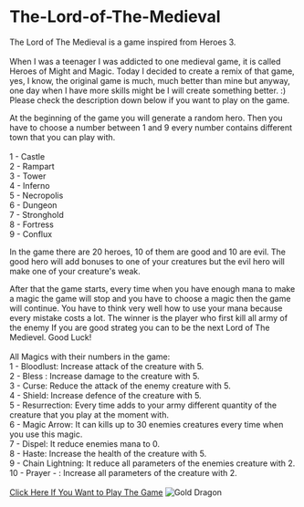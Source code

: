 # The-Lord-of-The-Medieval
The Lord of The Medieval is a game inspired from Heroes 3.
<br/>
<br/>
When I was a teenager I was addicted to one medieval game, it is called Heroes of Might and Magic. Today I decided to create a remix of that game, yes, I know, the original game is much, much better than mine but anyway, one day when I have more skills might be I will create something better. :) <br/>Please check the description down below if you want to play on the game.

At the beginning of the game you will generate a random hero. Then you have to choose a number between 1 and 9 every number contains different town that you can play with. <br/>
<br/>
1 - Castle <br/>
2 - Rampart <br/>
3 - Tower <br/>
4 - Inferno <br/>
5 - Necropolis <br/>
6 - Dungeon <br/>
7 - Stronghold <br/>
8 - Fortress <br/>
9 - Conflux <br/>

In the game there are 20 heroes, 10 of them are good and 10 are evil. The good hero will add bonuses to one of your creatures but the evil hero will make one of your creature's weak.

After that the game starts, every time when you have enough mana to make a magic the game will stop and you have to choose a magic then the game will continue. You have to think very well how to use your mana because every mistake costs a lot. The winner is the player who first kill all army of the enemy If you are good strateg you can to be the next Lord of The Medievel. Good Luck! <br/>
<br/>
All Magics with their numbers in the game:<br/>
1 - Bloodlust: Increase attack of the creature with 5. <br/>
2 - Bless : Increase damage to the creature with 5. <br/>
3 - Curse: Reduce the attack of the enemy creature with 5. <br/>
4 - Shield: Increase defence of the creature with 5. <br/>
5 - Resurrection: Every time adds to your army different quantity of the creature that you play at the moment with. <br/>
6 - Magic Arrow: It can kills up to 30 enemies creatures every time when you use this magic. <br/>
7 - Dispel: It reduce enemies mana to 0. <br/>
8 - Haste: Increase the health of the creature with 5. <br/>
9 - Chain Lightning: It reduce all parameters of the enemies creature with 2. <br/>
10 - Prayer - : Increase all parameters of the creature with 2. <br/>
<br/>
[Click Here If You Want to Play The Game](https://replit.com/@HristianBalevsk/The-Lord-of-The-Medieval?v=1)
![Gold Dragon](https://user-images.githubusercontent.com/114162692/232104884-2a128d67-01dc-4452-a7af-18771c0881f7.png)
